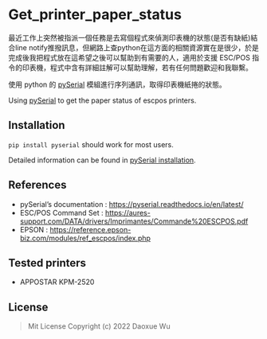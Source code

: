 # Get_printer_paper_status

最近工作上突然被指派一個任務是去寫個程式來偵測印表機的狀態(是否有缺紙)結合line notify推撥訊息，但網路上查python在這方面的相關資源實在是很少，於是完成後我把程式放在這希望之後可以幫助到有需要的人，適用於支援 ESC/POS 指令的印表機，程式中含有詳細註解可以幫助理解，若有任何問題歡迎和我聯繫。

使用 python 的 [pySerial](https://pypi.org/project/pyserial/) 模組進行序列通訊，取得印表機紙捲的狀態。

Using [pySerial](https://pypi.org/project/pyserial/) to get the paper status of escpos printers.

## Installation
``pip install pyserial`` should work for most users.

Detailed information can be found in [pySerial installation](https://github.com/pyserial/pyserial/blob/master/documentation/pyserial.rst#installation).

## References
- pySerial’s documentation : https://pyserial.readthedocs.io/en/latest/
- ESC/POS Command Set : https://aures-support.com/DATA/drivers/Imprimantes/Commande%20ESCPOS.pdf
- EPSON : https://reference.epson-biz.com/modules/ref_escpos/index.php

## Tested printers
- APPOSTAR KPM-2520

## License
>Mit License Copyright (c) 2022 Daoxue Wu